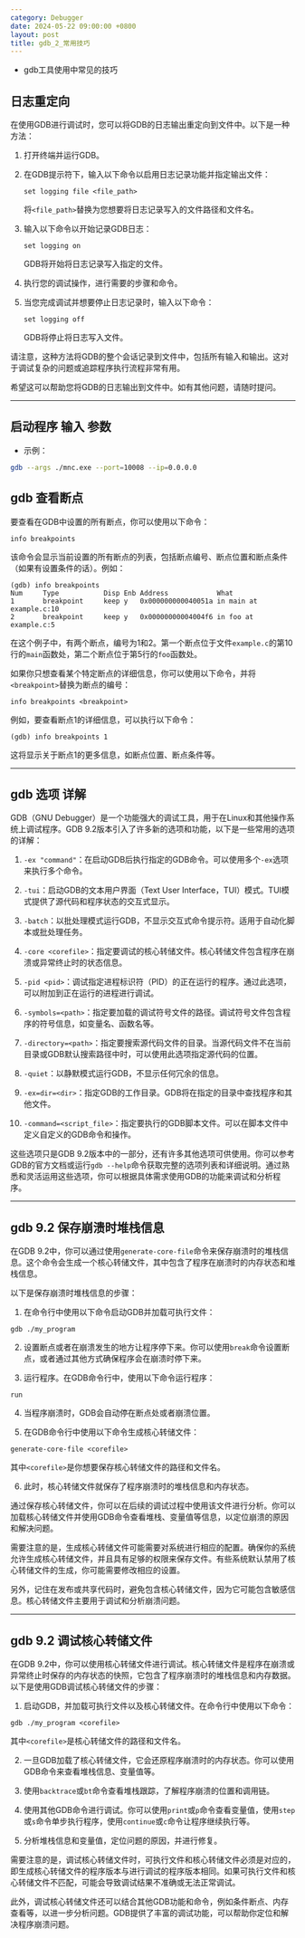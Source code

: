 ```yaml
---
category: Debugger
date: 2024-05-22 09:00:00 +0800
layout: post
title: gdb_2_常用技巧
---
```


+ gdb工具使用中常见的技巧

## 日志重定向

在使用GDB进行调试时，您可以将GDB的日志输出重定向到文件中。以下是一种方法：

1. 打开终端并运行GDB。

2. 在GDB提示符下，输入以下命令以启用日志记录功能并指定输出文件：
   ```
   set logging file <file_path>
   ```

   将`<file_path>`替换为您想要将日志记录写入的文件路径和文件名。

3. 输入以下命令以开始记录GDB日志：
   ```
   set logging on
   ```

   GDB将开始将日志记录写入指定的文件。

4. 执行您的调试操作，进行需要的步骤和命令。

5. 当您完成调试并想要停止日志记录时，输入以下命令：
   ```
   set logging off
   ```

   GDB将停止将日志写入文件。

请注意，这种方法将GDB的整个会话记录到文件中，包括所有输入和输出。这对于调试复杂的问题或追踪程序执行流程非常有用。

希望这可以帮助您将GDB的日志输出到文件中。如有其他问题，请随时提问。

---

## 启动程序 输入 参数

+ 示例：
```bash
gdb --args ./mnc.exe --port=10008 --ip=0.0.0.0
```

## gdb 查看断点

要查看在GDB中设置的所有断点，你可以使用以下命令：

```
info breakpoints
```

该命令会显示当前设置的所有断点的列表，包括断点编号、断点位置和断点条件（如果有设置条件的话）。例如：

```
(gdb) info breakpoints
Num     Type           Disp Enb Address            What
1       breakpoint     keep y   0x000000000040051a in main at example.c:10
2       breakpoint     keep y   0x00000000004004f6 in foo at example.c:5
```

在这个例子中，有两个断点，编号为1和2。第一个断点位于文件`example.c`的第10行的`main`函数处，第二个断点位于第5行的`foo`函数处。

如果你只想查看某个特定断点的详细信息，你可以使用以下命令，并将`<breakpoint>`替换为断点的编号：

```
info breakpoints <breakpoint>
```

例如，要查看断点1的详细信息，可以执行以下命令：

```
(gdb) info breakpoints 1
```

这将显示关于断点1的更多信息，如断点位置、断点条件等。

---

## gdb 选项 详解

GDB（GNU Debugger）是一个功能强大的调试工具，用于在Linux和其他操作系统上调试程序。GDB 9.2版本引入了许多新的选项和功能，以下是一些常用的选项的详解：

1. `-ex "command"`：在启动GDB后执行指定的GDB命令。可以使用多个`-ex`选项来执行多个命令。

2. `-tui`：启动GDB的文本用户界面（Text User Interface，TUI）模式。TUI模式提供了源代码和程序状态的交互式显示。

3. `-batch`：以批处理模式运行GDB，不显示交互式命令提示符。适用于自动化脚本或批处理任务。

4. `-core <corefile>`：指定要调试的核心转储文件。核心转储文件包含程序在崩溃或异常终止时的状态信息。

5. `-pid <pid>`：调试指定进程标识符（PID）的正在运行的程序。通过此选项，可以附加到正在运行的进程进行调试。

6. `-symbols=<path>`：指定要加载的调试符号文件的路径。调试符号文件包含程序的符号信息，如变量名、函数名等。

7. `-directory=<path>`：指定要搜索源代码文件的目录。当源代码文件不在当前目录或GDB默认搜索路径中时，可以使用此选项指定源代码的位置。

8. `-quiet`：以静默模式运行GDB，不显示任何冗余的信息。

9. `-ex=dir=<dir>`：指定GDB的工作目录。GDB将在指定的目录中查找程序和其他文件。

10. `-command=<script_file>`：指定要执行的GDB脚本文件。可以在脚本文件中定义自定义的GDB命令和操作。

这些选项只是GDB 9.2版本中的一部分，还有许多其他选项可供使用。你可以参考GDB的官方文档或运行`gdb --help`命令获取完整的选项列表和详细说明。通过熟悉和灵活运用这些选项，你可以根据具体需求使用GDB的功能来调试和分析程序。

---

## gdb 9.2 保存崩溃时堆栈信息

在GDB 9.2中，你可以通过使用`generate-core-file`命令来保存崩溃时的堆栈信息。这个命令会生成一个核心转储文件，其中包含了程序在崩溃时的内存状态和堆栈信息。

以下是保存崩溃时堆栈信息的步骤：

1. 在命令行中使用以下命令启动GDB并加载可执行文件：
```
gdb ./my_program
```

2. 设置断点或者在崩溃发生的地方让程序停下来。你可以使用`break`命令设置断点，或者通过其他方式确保程序会在崩溃时停下来。

3. 运行程序。在GDB命令行中，使用以下命令运行程序：
```
run
```

4. 当程序崩溃时，GDB会自动停在断点处或者崩溃位置。

5. 在GDB命令行中使用以下命令生成核心转储文件：
```
generate-core-file <corefile>
```
其中`<corefile>`是你想要保存核心转储文件的路径和文件名。

6. 此时，核心转储文件就保存了程序崩溃时的堆栈信息和内存状态。

通过保存核心转储文件，你可以在后续的调试过程中使用该文件进行分析。你可以加载核心转储文件并使用GDB命令查看堆栈、变量值等信息，以定位崩溃的原因和解决问题。

需要注意的是，生成核心转储文件可能需要对系统进行相应的配置。确保你的系统允许生成核心转储文件，并且具有足够的权限来保存文件。有些系统默认禁用了核心转储文件的生成，你可能需要修改相应的设置。

另外，记住在发布或共享代码时，避免包含核心转储文件，因为它可能包含敏感信息。核心转储文件主要用于调试和分析崩溃问题。

---

## gdb 9.2 调试核心转储文件

在GDB 9.2中，你可以使用核心转储文件进行调试。核心转储文件是程序在崩溃或异常终止时保存的内存状态的快照，它包含了程序崩溃时的堆栈信息和内存数据。以下是使用GDB调试核心转储文件的步骤：

1. 启动GDB，并加载可执行文件以及核心转储文件。在命令行中使用以下命令：
```
gdb ./my_program <corefile>
```
其中`<corefile>`是核心转储文件的路径和文件名。

2. 一旦GDB加载了核心转储文件，它会还原程序崩溃时的内存状态。你可以使用GDB命令来查看堆栈信息、变量值等。

3. 使用`backtrace`或`bt`命令查看堆栈跟踪，了解程序崩溃的位置和调用链。

4. 使用其他GDB命令进行调试。你可以使用`print`或`p`命令查看变量值，使用`step`或`s`命令单步执行程序，使用`continue`或`c`命令让程序继续执行等。

5. 分析堆栈信息和变量值，定位问题的原因，并进行修复。

需要注意的是，调试核心转储文件时，可执行文件和核心转储文件必须是对应的，即生成核心转储文件的程序版本与进行调试的程序版本相同。如果可执行文件和核心转储文件不匹配，可能会导致调试结果不准确或无法正常调试。

此外，调试核心转储文件还可以结合其他GDB功能和命令，例如条件断点、内存查看等，以进一步分析问题。GDB提供了丰富的调试功能，可以帮助你定位和解决程序崩溃问题。